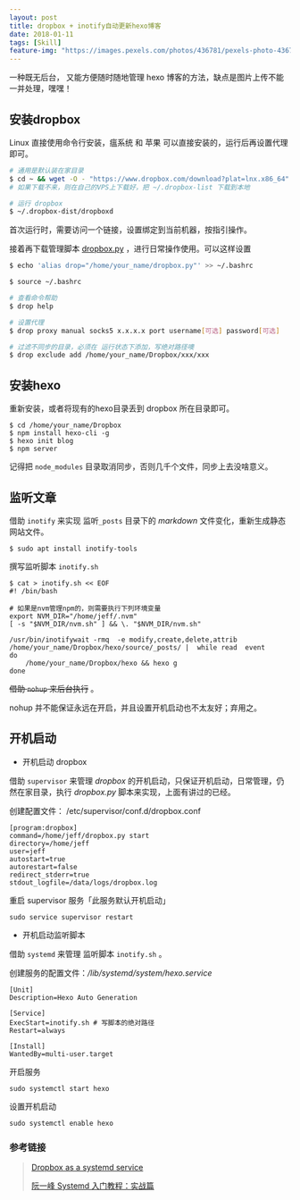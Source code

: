 ```yaml
---
layout: post
title: dropbox + inotify自动更新hexo博客
date: 2018-01-11
tags: [Skill]
feature-img: "https://images.pexels.com/photos/436781/pexels-photo-436781.jpeg?cs=srgb&dl=access-accessories-blur-436781.jpg&fm=jpg"
---
```



一种既无后台， 又能方便随时随地管理 hexo 博客的方法，缺点是图片上传不能一并处理，嘿嘿！


<!--more-->


## 安装dropbox

Linux 直接使用命令行安装，瘟系统 和 苹果 可以直接安装的，运行后再设置代理即可。

```bash
# 通用是默认装在家目录
$ cd ~ && wget -O - "https://www.dropbox.com/download?plat=lnx.x86_64" | tar xzf -
# 如果下载不来，则在自己的VPS上下载好，把 ~/.dropbox-list 下载到本地

# 运行 dropbox
$ ~/.dropbox-dist/dropboxd
```

首次运行时，需要访问一个链接，设置绑定到当前机器，按指引操作。

接着再下载管理脚本 [dropbox.py](https://www.dropbox.com/download?dl=packages/dropbox.py) ，进行日常操作使用。可以这样设置

```bash
$ echo 'alias drop="/home/your_name/dropbox.py"' >> ~/.bashrc

$ source ~/.bashrc

# 查看命令帮助
$ drop help 

# 设置代理
$ drop proxy manual socks5 x.x.x.x port username[可选] password[可选]

# 过滤不同步的目录，必须在 运行状态下添加，写绝对路径噢
$ drop exclude add /home/your_name/Dropbox/xxx/xxx  
```

## 安装hexo

重新安装，或者将现有的hexo目录丢到 dropbox 所在目录即可。

```shell
$ cd /home/your_name/Dropbox 
$ npm install hexo-cli -g
$ hexo init blog
$ npm server
```

记得把 `node_modules` 目录取消同步，否则几千个文件，同步上去没啥意义。

## 监听文章

借助 `inotify` 来实现 监听`_posts` 目录下的 *markdown* 文件变化，重新生成静态网站文件。

```shell
$ sudo apt install inotify-tools
```

撰写监听脚本 `inotify.sh`

```shell
$ cat > inotify.sh << EOF
#! /bin/bash

# 如果是nvm管理npm的，则需要执行下列环境变量
export NVM_DIR="/home/jeff/.nvm"
[ -s "$NVM_DIR/nvm.sh" ] && \. "$NVM_DIR/nvm.sh"

/usr/bin/inotifywait -rmq  -e modify,create,delete,attrib /home/your_name/Dropbox/hexo/source/_posts/ |  while read  event
do
    /home/your_name/Dropbox/hexo && hexo g
done

```

~~借助 `nohup` 来后台执行~~ 。

nohup 并不能保证永远在开启，并且设置开机启动也不太友好；弃用之。

## 开机启动

- 开机启动 dropbox

借助 `supervisor` 来管理 *dropbox* 的开机启动，只保证开机启动，日常管理，仍然在家目录，执行 *dropbox.py* 脚本来实现，上面有讲过的已经。

创建配置文件： /etc/supervisor/conf.d/dropbox.conf

```shell
[program:dropbox]
command=/home/jeff/dropbox.py start
directory=/home/jeff
user=jeff
autostart=true
autorestart=false
redirect_stderr=true
stdout_logfile=/data/logs/dropbox.log
```

重启 supervisor 服务「此服务默认开机启动」

```shell
sudo service supervisor restart
```

- 开机启动监听脚本

借助 `systemd` 来管理 监听脚本 `inotify.sh`  。

创建服务的配置文件：*/lib/systemd/system/hexo.service*

```shell
[Unit]
Description=Hexo Auto Generation

[Service]
ExecStart=inotify.sh # 写脚本的绝对路径
Restart=always

[Install]
WantedBy=multi-user.target
```

开启服务

```shell
sudo systemctl start hexo
```

设置开机启动

```shell
sudo systemctl enable hexo
```

### 参考链接

> [Dropbox as a systemd service](https://bbkane.github.io/2017/08/04/Dropbox-as-a-systemd-service.html)
>
> [阮一峰 Systemd 入门教程：实战篇](http://www.ruanyifeng.com/blog/2016/03/systemd-tutorial-part-two.html)

